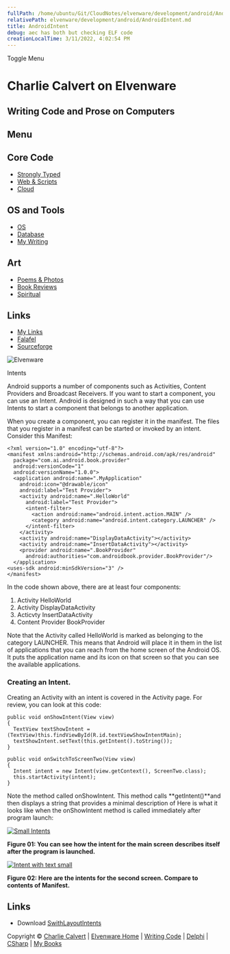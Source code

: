```yaml
---
fullPath: /home/ubuntu/Git/CloudNotes/elvenware/development/android/AndroidIntent.md
relativePath: elvenware/development/android/AndroidIntent.md
title: AndroidIntent
debug: aec has both but checking ELF code
creationLocalTime: 3/11/2022, 4:02:54 PM
---
```


<!-- toc -->
<!-- tocstop -->

Toggle Menu

Charlie Calvert on Elvenware
============================

Writing Code and Prose on Computers
-----------------------------------

Menu
----

Core Code
---------

-   [Strongly Typed](../index.html)
-   [Web & Scripts](../web/index.html)
-   [Cloud](../cloud/index.shtml)

OS and Tools
------------

-   [OS](../../os/index.html)
-   [Database](../database/index.html)
-   [My Writing](../../books/index.html)

Art
---

-   [Poems & Photos](../../Art/index.html)
-   [Book Reviews](../../books/reading/index.html)
-   [Spiritual](../../spirit/index.html)

Links
-----

-   [My Links](../../links.html)
-   [Falafel](http://www.falafel.com/)
-   [Sourceforge](http://sourceforge.net/projects/elvenware/)

![Elvenware](../../images/elvenwarelogo.png)

Intents

Android supports a number of components such as Activities, Content
Providers and Broadcast Receivers. If you want to start a component, you
can use an Intent. Android is designed in such a way that you can use
Intents to start a component that belongs to another application.

When you create a component, you can register it in the manifest. The
files that you register in a manifest can be started or invoked by an
intent. Consider this Manifest:

~~~~ {.code}
<?xml version="1.0" encoding="utf-8"?>
<manifest xmlns:android="http://schemas.android.com/apk/res/android"
  package="com.ai.android.book.provider"
  android:versionCode="1"
  android:versionName="1.0.0">
  <application android:name=".MyApplication"
    android:icon="@drawable/icon" 
    android:label="Test Provider">
    <activity android:name=".HelloWorld"
      android:label="Test Provider">
      <intent-filter>
        <action android:name="android.intent.action.MAIN" />
        <category android:name="android.intent.category.LAUNCHER" />
      </intent-filter>
    </activity>
    <activity android:name="DisplayDataActivity"></activity> 
    <activity android:name="InsertDataActivity"></activity>
    <provider android:name=".BookProvider"
      android:authorities="com.androidbook.provider.BookProvider"/>
  </application>
<uses-sdk android:minSdkVersion="3" />
</manifest> 
~~~~

In the code shown above, there are at least four components:

1.  Activity HelloWorld
2.  Activity DisplayDataActivity
3.  Acticvty InsertDataActivity
4.  Content Provider BookProvider

Note that the Activity called HelloWorld is marked as belonging to the
category LAUNCHER. This means that Android will place it in them in the
list of applications that you can reach from the home screen of the
Android OS. It puts the application name and its icon on that screen so
that you can see the available applications.

### Creating an Intent.

Creating an Activity with an intent is covered in the Activity page. For
review, you can look at this code:

~~~~ {.code}
public void onShowIntent(View view)
{
  TextView textShowIntent = (TextView)this.findViewById(R.id.textViewShowIntentMain);
  textShowIntent.setText(this.getIntent().toString());
}

public void onSwitchToScreenTwo(View view)
{
  Intent intent = new Intent(view.getContext(), ScreenTwo.class);
  this.startActivity(intent);
}
~~~~

Note the method called onShowIntent. This method calls
**getIntent()**and then displays a string that provides a minimal
description of Here is what it looks like when the onShowIntent method
is called immediately after program launch:

[![Small Intents](images/Intents01Small.png)](images/Intents01.png)

**Figure 01: You can see how the intent for the main screen describes
itself after the program is launched.**

[![Intent with text
small](images/Intents01Small.png)](images/Intents02.png)

**Figure 02: Here are the intents for the second screen. Compare to
contents of Manifest.**

Links
-----

-   Download
    [SwithLayoutIntents](../../downloads/Android/SwitchLayoutIntents.zip)

Copyright © [Charlie Calvert](../../index.html) | [Elvenware
Home](../../index.html) | [Writing Code](../index.html) |
[Delphi](../delphi/index.html) | [CSharp](../csharp/index.html) | [My
Books](../../books/index.html)
